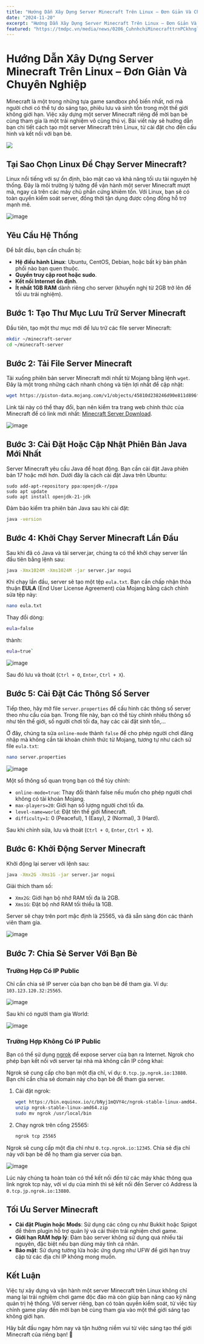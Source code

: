 ```yaml
---
title: "Hướng Dẫn Xây Dựng Server Minecraft Trên Linux – Đơn Giản Và Chuyên Nghiệp"
date: "2024-11-20"
excerpt: "Hướng Dẫn Xây Dựng Server Minecraft Trên Linux – Đơn Giản Và Chuyên Nghiệp"
featured: "https://tmdpc.vn/media/news/0206_CuhnhchiMinecrafttrnPCkhnglogitlag1.jpg"
---
```


# Hướng Dẫn Xây Dựng Server Minecraft Trên Linux – Đơn Giản Và Chuyên Nghiệp

Minecraft là một trong những tựa game sandbox phổ biến nhất, nơi mà người chơi có thể tự do sáng tạo, phiêu lưu và sinh tồn trong một thế giới không giới hạn. Việc xây dựng một server Minecraft riêng để mời bạn bè cùng tham gia là một trải nghiệm vô cùng thú vị. Bài viết này sẽ hướng dẫn bạn chi tiết cách tạo một server Minecraft trên Linux, từ cài đặt cho đến cấu hình và kết nối với bạn bè.

![](https://tmdpc.vn/media/news/0206_CuhnhchiMinecrafttrnPCkhnglogitlag1.jpg)


## Tại Sao Chọn Linux Để Chạy Server Minecraft?
Linux nổi tiếng với sự ổn định, bảo mật cao và khả năng tối ưu tài nguyên hệ thống. Đây là môi trường lý tưởng để vận hành một server Minecraft mượt mà, ngay cả trên các máy chủ phần cứng khiêm tốn. Với Linux, bạn sẽ có toàn quyền kiểm soát server, đồng thời tận dụng được cộng đồng hỗ trợ mạnh mẽ.

![image](https://hackmd.io/_uploads/SygQ1w5f1l.png)

## Yêu Cầu Hệ Thống
Để bắt đầu, bạn cần chuẩn bị:
- **Hệ điều hành Linux**: Ubuntu, CentOS, Debian, hoặc bất kỳ bản phân phối nào bạn quen thuộc.
- **Quyền truy cập root hoặc sudo**.
- **Kết nối Internet ổn định**.
- **Ít nhất 1GB RAM** dành riêng cho server (khuyến nghị từ 2GB trở lên để tối ưu trải nghiệm).

## Bước 1: Tạo Thư Mục Lưu Trữ Server Minecraft

Đầu tiên, tạo một thư mục mới để lưu trữ các file server Minecraft:

```bash
mkdir ~/minecraft-server
cd ~/minecraft-server
```

## Bước 2: Tải File Server Minecraft
Tải xuống phiên bản server Minecraft mới nhất từ Mojang bằng lệnh `wget`. Đây là một trong những cách nhanh chóng và tiện lợi nhất để cập nhật:

```bash
wget https://piston-data.mojang.com/v1/objects/45810d238246d90e811d896f87b14695b7fb6839/server.jar
```

Link tải này có thể thay đổi, bạn nên kiểm tra trang web chính thức của Minecraft để có link mới nhất: [Minecraft Server Download](https://www.minecraft.net/en-us/download/server).

![image](https://hackmd.io/_uploads/rkznKLcfyg.png)

## Bước 3: Cài Đặt Hoặc Cập Nhật Phiên Bản Java Mới Nhất
Server Minecraft yêu cầu Java để hoạt động. Bạn cần cài đặt Java phiên bản 17 hoặc mới hơn. Dưới đây là cách cài đặt Java trên Ubuntu:

```
sudo add-apt-repository ppa:openjdk-r/ppa
sudo apt update
sudo apt install openjdk-21-jdk
```

Đảm bảo kiểm tra phiên bản Java sau khi cài đặt:

```bash
java -version
```

## Bước 4: Khởi Chạy Server Minecraft Lần Đầu

Sau khi đã có Java và tải server.jar, chúng ta có thể khởi chạy server lần đầu tiên bằng lệnh sau:

```bash
java -Xmx1024M -Xms1024M -jar server.jar nogui
```

Khi chạy lần đầu, server sẽ tạo một tệp `eula.txt`. Bạn cần chấp nhận thỏa thuận **EULA** (End User License Agreement) của Mojang bằng cách chỉnh sửa tệp này:

```bash
nano eula.txt
```

Thay đổi dòng:
```bash
eula=false
``` 
thành:
```bash
eula=true`
```

![image](https://hackmd.io/_uploads/HkDw989G1x.png)

Sau đó lưu và thoát (`Ctrl + O`, `Enter`, `Ctrl + X`).

## Bước 5: Cài Đặt Các Thông Số Server

Tiếp theo, hãy mở file `server.properties` để cấu hình các thông số server theo nhu cầu của bạn. Trong file này, bạn có thể tùy chỉnh nhiều thông số như tên thế giới, số người chơi tối đa, hay các cài đặt sinh tồn,... 

Ở đây, chúng ta sửa `online-mode` thành `false` để cho phép người chơi đăng nhập mà không cần tài khoản chính thức từ Mojang, tương tự như cách sử file `eula.txt`:

```bash
nano server.properties
```

![image](https://hackmd.io/_uploads/S1NIjI9zkl.png)

Một số thông số quan trọng bạn có thể tùy chỉnh:
- `online-mode=true`: Thay đổi thành false nếu muốn cho phép người chơi không có tài khoản Mojang.
- `max-players=20`: Giới hạn số lượng người chơi tối đa.
- `level-name=world`: Đặt tên thế giới Minecraft.
- `difficulty=1`: 0 (Peaceful), 1 (Easy), 2 (Normal), 3 (Hard).


Sau khi chỉnh sửa, lưu và thoát (`Ctrl + O`, `Enter`, `Ctrl + X`).

## Bước 6: Khởi Động Server Minecraft

Khởi động lại server với lệnh sau:

```bash
java -Xmx2G -Xms1G -jar server.jar nogui
```

Giải thích tham số:
- `Xmx2G`: Giới hạn bộ nhớ RAM tối đa là 2GB.
- `Xms1G`: Đặt bộ nhớ RAM tối thiểu là 1GB.

Server sẽ chạy trên port mặc định là 25565, và đã sẵn sàng đón các thành viên tham gia.

![image](https://hackmd.io/_uploads/HkjzhU9M1e.png)

## Bước 7: Chia Sẻ Server Với Bạn Bè

### Trường Hợp Có IP Public
Chỉ cần chia sẻ IP server của bạn cho bạn bè để tham gia. Ví dụ: `103.123.120.32:25565`.

![image](https://hackmd.io/_uploads/B1lZYCIcGkg.png)

Sau khi có người tham gia World:

![image](https://hackmd.io/_uploads/ByHSnLcz1x.png)

### Trường Hợp Không Có IP Public
Bạn có thể sử dụng [ngrok](https://ngrok.com/) để expose server của bạn ra Internet. Ngrok cho phép bạn kết nối với server tại nhà mà không cần IP công khai:

Ngrok sẽ cung cấp cho bạn một địa chỉ, ví dụ: `0.tcp.jp.ngrok.io:13880`. Bạn chỉ cần chia sẻ domain này cho bạn bè để tham gia server.

1. Cài đặt ngrok:
    ```bash
    wget https://bin.equinox.io/c/bNyj1mQVY4c/ngrok-stable-linux-amd64.zip
    unzip ngrok-stable-linux-amd64.zip
    sudo mv ngrok /usr/local/bin
    ```

2. Chạy ngrok trên cổng 25565:
    ```bash
    ngrok tcp 25565
    ```

Ngrok sẽ cung cấp một địa chỉ như `0.tcp.ngrok.io:12345`. Chia sẻ địa chỉ này với bạn bè để họ tham gia server của bạn.

![image](https://hackmd.io/_uploads/SkX4pUcMyl.png)

Lúc này chúng ta hoàn toàn có thể kết nối đến từ các máy khác thông qua link ngrok tcp này, với ví dụ của mình thì sẽ kết nối đến Server có Address là `0.tcp.jp.ngrok.io:13880`.

## Tối Ưu Server Minecraft
- **Cài đặt Plugin hoặc Mods**: Sử dụng các công cụ như Bukkit hoặc Spigot để thêm plugin hỗ trợ quản lý và cải thiện trải nghiệm chơi game.
- **Giới hạn RAM hợp lý**: Đảm bảo server không sử dụng quá nhiều tài nguyên, đặc biệt nếu bạn dùng máy tính cá nhân.
- **Bảo mật**: Sử dụng tường lửa hoặc ứng dụng như UFW để giới hạn truy cập từ các địa chỉ IP không mong muốn.


## Kết Luận
Việc tự xây dựng và vận hành một server Minecraft trên Linux không chỉ mang lại trải nghiệm chơi game độc đáo mà còn giúp bạn nâng cao kỹ năng quản trị hệ thống. Với server riêng, bạn có toàn quyền kiểm soát, từ việc tùy chỉnh game play đến mời bạn bè cùng tham gia vào một thế giới sáng tạo không giới hạn.

Hãy bắt đầu ngay hôm nay và tận hưởng niềm vui từ việc sáng tạo thế giới Minecraft của riêng bạn! 🌟
